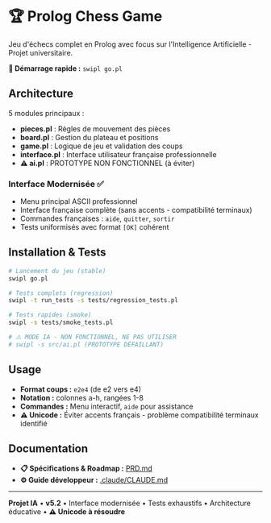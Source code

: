 # 🏆 Prolog Chess Game

Jeu d'échecs complet en Prolog avec focus sur l'Intelligence Artificielle - Projet universitaire.

**🚀 Démarrage rapide :** `swipl go.pl`

## Architecture

5 modules principaux :
- **pieces.pl** : Règles de mouvement des pièces
- **board.pl** : Gestion du plateau et positions  
- **game.pl** : Logique de jeu et validation des coups
- **interface.pl** : Interface utilisateur française professionnelle
- **⚠️ ai.pl** : PROTOTYPE NON FONCTIONNEL (à éviter)

### Interface Modernisée ✅
- Menu principal ASCII professionnel
- Interface française complète (sans accents - compatibilité terminaux)
- Commandes françaises : `aide`, `quitter`, `sortir`
- Tests uniformisés avec format `[OK]` cohérent

## Installation & Tests

```bash
# Lancement du jeu (stable)
swipl go.pl

# Tests complets (regression)
swipl -t run_tests -s tests/regression_tests.pl

# Tests rapides (smoke)
swipl -s tests/smoke_tests.pl

# ⚠️ MODE IA - NON FONCTIONNEL, NE PAS UTILISER
# swipl -s src/ai.pl (PROTOTYPE DÉFAILLANT)
```

## Usage

- **Format coups :** `e2e4` (de e2 vers e4)
- **Notation :** colonnes a-h, rangées 1-8
- **Commandes :** Menu interactif, `aide` pour assistance
- **⚠️ Unicode :** Éviter accents français - problème compatibilité terminaux identifié

## Documentation

- **📋 Spécifications & Roadmap :** [PRD.md](PRD.md)
- **⚙️ Guide développeur :** [.claude/CLAUDE.md](.claude/CLAUDE.md)

---
**Projet IA** • **v5.2** • Interface modernisée • Tests exhaustifs • Architecture éducative • **⚠️ Unicode à résoudre**